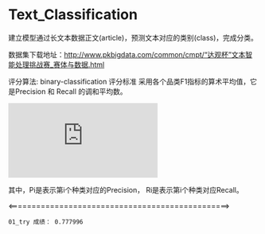 # Text_Classification
建立模型通过长文本数据正文(article)，预测文本对应的类别(class)，完成分类。

数据集下载地址：http://www.pkbigdata.com/common/cmpt/“达观杯”文本智能处理挑战赛_赛体与数据.html



评分算法:
binary-classification
评分标准 
采用各个品类F1指标的算术平均值，它是Precision 和 Recall 的调和平均数。

![image](https://latex.codecogs.com/gif.latex?%3CF1%3E%3D%5Cfrac%7B1%7D%7Bn%7D%20%5Csum_%7Bi%7D%5E%7Bn%7DF1_i%3D%5Cfrac%7B1%7D%7Bn%7D%5Csum_%7Bi%7D%5E%7Bn%7D%5Cfrac%7B2%5Ccdot%20P_i%5Ccdot%20R_i%7D%7BP_i&plus;R_i%7D)  

其中，Pi是表示第i个种类对应的Precision， Ri是表示第i个种类对应Recall。

<================================================>


``01_try 成绩： 0.777996``
